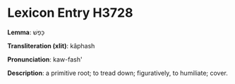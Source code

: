 # Lexicon Entry H3728

**Lemma**: כָּפַשׁ

**Transliteration (xlit)**: kâphash

**Pronunciation**: kaw-fash'

**Description**:
a primitive root; to tread down; figuratively, to humiliate; cover.
